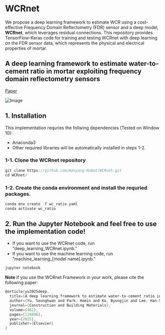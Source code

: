 # WCRnet
We propose a deep learning framework to estimate WCR using a cost-effective Frequency Domain Reflectometry (FDR) sensor and a deep model, **WCRnet**, which leverages residual connections. This repository provides TensorFlow-Keras code for training and testing WCRnet with deep learning on the FDR sensor data, which represents the physical and electrical properties of mortar.

## A deep learning framework to estimate water-to-cement ratio in mortar exploiting frequency domain reflectometry sensors
[Paper](https://www.sciencedirect.com/science/article/pii/S0950061825000431)

![Image](https://github.com/user-attachments/assets/fca91be4-2c98-4b59-ab77-9b2aed185d4f)

## 1. Installation
This implementation requries the follwing dependencies (Tested on Window 10):
+ Anaconda3
+ Other required libraries will be automatically installed in steps 1-2.

### 1-1. Clone the WCRnet repository
```c
git clone https://github.com/Hanyang-Robot/WCRnet.git
cd WCRnet/
```

### 1-2. Create the conda environment and install the requried packages.
```c
conda env create -f wc_ratio.yaml
conda activate wc_ratio
```

## 2. Run the Jupyter Notebook and feel free to use the implementation code!
+ If you want to use the WCRnet code, run "deep_learning_WCRnet.ipynb."
+ If you want to use the machine learning code, run "machine_learning_[model name].ipynb."
  
```c
jupyter notebook
```

**Note** if you use the WCRnet Framework in your work, please cite the following paper:
```c
@article{yu2025deep,
  title={A deep learning framework to estimate water-to-cement ratio in mortar exploiting frequency domain reflectometry sensors},
  author={Yu, Seunghwan and Park, Homin and Ko, Byungjin and Lee, Han-Seung and Park, Taejoon and Yoon, Jong-Wan},
  journal={Construction and Building Materials},
  volume={462},
  pages={139896},
  year={2025},
  publisher={Elsevier}
}
```
